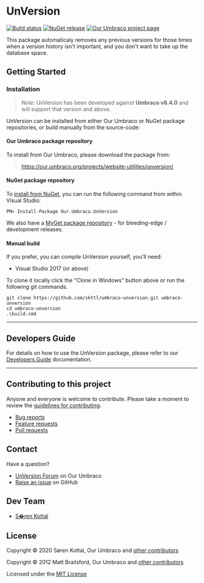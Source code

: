 # UnVersion

[![Build status](https://img.shields.io/appveyor/ci/umco/umbraco-unversion.svg)](https://ci.appveyor.com/project/umco/umbraco-unversion)
[![NuGet release](https://img.shields.io/nuget/v/Our.Umbraco.UnVersion.svg)](https://www.nuget.org/packages/Our.Umbraco.UnVersion)
[![Our Umbraco project page](https://img.shields.io/badge/our-umbraco-orange.svg)](https://our.umbraco.org/projects/website-utilities/unversion/)


This package automaticaly removes any previous versions for those times when a version history isn't important, and you don't want to take up the database space.


## Getting Started

### Installation

> *Note:* UnVersion has been developed against **Umbraco v8.4.0** and will support that version and above.

UnVersion can be installed from either Our Umbraco or NuGet package repositories, or build manually from the source-code:

#### Our Umbraco package repository

To install from Our Umbraco, please download the package from:

> <https://our.umbraco.org/projects/website-utilities/unversion/>

#### NuGet package repository

To [install from NuGet](https://www.nuget.org/packages/Our.Umbraco.UnVersion), you can run the following command from within Visual Studio:

	PM> Install-Package Our.Umbraco.UnVersion

We also have a [MyGet package repository](https://www.myget.org/gallery/umbraco-packages) - for bleeding-edge / development releases.

#### Manual build

If you prefer, you can compile UnVersion yourself, you'll need:

* Visual Studio 2017 (or above)

To clone it locally click the "Clone in Windows" button above or run the following git commands.

	git clone https://github.com/skttl/umbraco-unversion.git umbraco-unversion
	cd umbraco-unversion
	.\build.cmd

---

## Developers Guide

For details on how to use the UnVersion package, please refer to our [Developers Guide](docs/developers-guide.md) documentation.

---

## Contributing to this project

Anyone and everyone is welcome to contribute. Please take a moment to review the [guidelines for contributing](CONTRIBUTING.md).

* [Bug reports](CONTRIBUTING.md#bugs)
* [Feature requests](CONTRIBUTING.md#features)
* [Pull requests](CONTRIBUTING.md#pull-requests)


## Contact

Have a question?

* [UnVersion Forum](https://our.umbraco.org/projects/website-utilities/unversion/bugs-feedback-and-suggestions/) on Our Umbraco
* [Raise an issue](https://github.com/skttl/umbraco-unversion/issues) on GitHub


## Dev Team

* [S�ren Kottal](https://github.com/skttl)


## License

Copyright &copy; 2020 Søren Kottal, Our Umbraco and [other contributors](https://github.com/umco/umbraco-unversion/graphs/contributors)

Copyright &copy; 2012 Matt Brailsford, Our Umbraco and [other contributors](https://github.com/umco/umbraco-unversion/graphs/contributors)

Licensed under the [MIT License](LICENSE.md)
